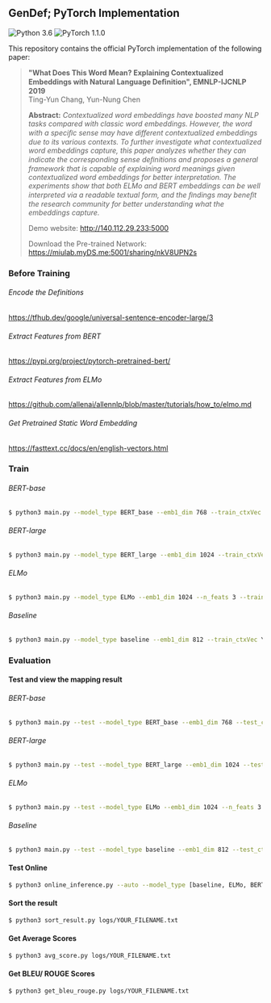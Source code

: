 ## GenDef; PyTorch Implementation
![Python 3.6](https://img.shields.io/badge/python-3.6-green.svg?style=plastic)
![PyTorch 1.1.0](https://img.shields.io/badge/pytorch-1.1.0-green.svg?style=plastic)

This repository contains the official PyTorch implementation of the following paper:

> **"What Does This Word Mean? Explaining Contextualized Embeddings with Natural Language Deﬁnition", EMNLP-IJCNLP 2019**<br>
> Ting-Yun Chang, Yun-Nung Chen<br>
>
> **Abstract:** *Contextualized word embeddings have boosted many NLP tasks compared with classic word embeddings. 
However, the word with a speciﬁc sense may have different contextualized embeddings due to its various contexts. 
To further investigate what contextualized word embeddings capture, this paper analyzes whether they can indicate the
corresponding sense deﬁnitions and proposes a general framework that is capable of explaining word meanings given contextualized
word embeddings for better interpretation. The experiments show that both ELMo and BERT embeddings can be well interpreted
via a readable textual form, and the ﬁndings may beneﬁt the research community for better understanding what the embeddings capture.*
>
> Demo website: http://140.112.29.233:5000
>
> Download the Pre-trained Network: https://miulab.myDS.me:5001/sharing/nkV8UPN2s

### Before Training
###### Encode the Definitions
https://tfhub.dev/google/universal-sentence-encoder-large/3

###### Extract Features from BERT
https://pypi.org/project/pytorch-pretrained-bert/

###### Extract Features from ELMo
https://github.com/allenai/allennlp/blob/master/tutorials/how_to/elmo.md

###### Get Pretrained Static Word Embedding
https://fasttext.cc/docs/en/english-vectors.html

### Train

###### BERT-base
```bash
$ python3 main.py --model_type BERT_base --emb1_dim 768 --train_ctxVec YOUR_PATH --val_ctxVec YOUR_PATH
```

###### BERT-large
```bash
$ python3 main.py --model_type BERT_large --emb1_dim 1024 --train_ctxVec YOUR_PATH --val_ctxVec YOUR_PATH
```

###### ELMo
```bash
$ python3 main.py --model_type ELMo --emb1_dim 1024 --n_feats 3 --train_ctxVec YOUR_PATH --val_ctxVec YOUR_PATH
```

###### Baseline
```bash
$ python3 main.py --model_type baseline --emb1_dim 812 --train_ctxVec YOUR_PATH --val_ctxVec YOUR_PATH
```

### Evaluation

#### Test and view the mapping result

###### BERT-base
```bash
$ python3 main.py --test --model_type BERT_base --emb1_dim 768 --test_ctxVec YOUR_PATH --visualize
```

###### BERT-large
```bash
$ python3 main.py --test --model_type BERT_large --emb1_dim 1024 --test_ctxVec YOUR_PATH --visualize
```

###### ELMo
```bash
$ python3 main.py --test --model_type ELMo --emb1_dim 1024 --n_feats 3 --test_ctxVec YOUR_PATH --visualize
```

###### Baseline
```bash
$ python3 main.py --test --model_type baseline --emb1_dim 812 --test_ctxVec YOUR_PATH --visualize
```

#### Test Online

```bash
$ python3 online_inference.py --auto --model_type [baseline, ELMo, BERT_base, BERT_large]
```

#### Sort the result

```bash
$ python3 sort_result.py logs/YOUR_FILENAME.txt
```

#### Get Average Scores

```bash
$ python3 avg_score.py logs/YOUR_FILENAME.txt
```

#### Get BLEU/ ROUGE Scores

```bash
$ python3 get_bleu_rouge.py logs/YOUR_FILENAME.txt
```

